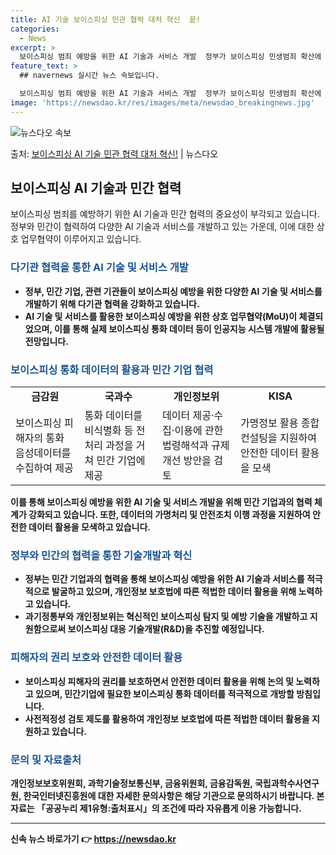 ```yaml
---
title: AI 기술 보이스피싱 민관 협력 대처 혁신  끝!
categories:
  - News
excerpt: >
  보이스피싱 범죄 예방을 위한 AI 기술과 서비스 개발  정부가 보이스피싱 민생범죄 확산에 대응하기 위해 다양…
feature_text: >
  ## navernews 실시간 뉴스 속보입니다.

  보이스피싱 범죄 예방을 위한 AI 기술과 서비스 개발  정부가 보이스피싱 민생범죄 확산에 대응하기 위해 다양…
image: 'https://newsdao.kr/res/images/meta/newsdao_breakingnews.jpg'
---
```


![뉴스다오 속보](https://newsdao.kr/res/images/meta/newsdao_breakingnews.jpg)

<p>출처: <a href="https://newsdao.kr/4035" rel="dofollow">보이스피싱 AI 기술 민관 협력 대처 혁신!</a> | 뉴스다오</p>

<h2 data-ke-size="size26">보이스피싱 AI 기술과 민간 협력</h2>

<p data-ke-size="size16">보이스피싱 범죄를 예방하기 위한 AI 기술과 민간 협력의 중요성이 부각되고 있습니다. 정부와 민간이 협력하여 다양한 AI 기술과 서비스를 개발하고 있는 가운데, 이에 대한 상호 업무협약이 이루어지고 있습니다.</p>

<h3><b><span style="color: #1a5490;">다기관 협력을 통한 AI 기술 및 서비스 개발</span><b></h3>

<ul>
  <li>정부, 민간 기업, 관련 기관들이 보이스피싱 예방을 위한 다양한 AI 기술 및 서비스를 개발하기 위해 다기관 협력을 강화하고 있습니다.</li>
  <li><b>AI 기술 및 서비스를 활용한 보이스피싱 예방을 위한 상호 업무협약(MoU)이 체결</b>되었으며, 이를 통해 실제 보이스피싱 통화 데이터 등이 인공지능 시스템 개발에 활용될 전망입니다.</li>
</ul>

<h3><b><span style="color: #1a5490;">보이스피싱 통화 데이터의 활용과 민간 기업 협력</span></b></h3>

<table>
  <tr>
    <td style="text-align: center; height: 17px;"><b>금감원</b></td>
    <td style="text-align: center; height: 17px;"><b>국과수</b></td>
    <td style="text-align: center; height: 17px;"><b>개인정보위</b></td>
    <td style="text-align: center; height: 17px;"><b>KISA</td>
  </tr>
  <tr>
    <td>보이스피싱 피해자의 통화 음성데이터를 수집하여 제공</td>
    <td>통화 데이터를 비식별화 등 전처리 과정을 거쳐 민간 기업에 제공</td>
    <td>데이터 제공·수집·이용에 관한 법령해석과 규제 개선 방안을 검토</td>
    <td>가명정보 활용 종합컨설팅을 지원하여 안전한 데이터 활용을 모색</td>
  </tr>
</table>

<p data-ke-size="size16">이를 통해 보이스피싱 예방을 위한 AI 기술 및 서비스 개발을 위해 민간 기업과의 협력 체계가 강화되고 있습니다. 또한, 데이터의 가명처리 및 안전조치 이행 과정을 지원하여 안전한 데이터 활용을 모색하고 있습니다.</p>

<h3><b><span style="color: #1a5490;">정부와 민간의 협력을 통한 기술개발과 혁신</span></b></h3>

<ul>
  <li>정부는 민간 기업과의 협력을 통해 보이스피싱 예방을 위한 AI 기술과 서비스를 적극적으로 발굴하고 있으며, 개인정보 보호법에 따른 적법한 데이터 활용을 위해 노력하고 있습니다.</li>
  <li>과기정통부와 개인정보위는 혁신적인 보이스피싱 탐지 및 예방 기술을 개발하고 지원함으로써 보이스피싱 대응 기술개발(R&D)을 추진할 예정입니다.</li>
</ul>

<h3><b><span style="color: #1a5490;">피해자의 권리 보호와 안전한 데이터 활용</span></b></h3>

<ul>
  <li>보이스피싱 피해자의 권리를 보호하면서 안전한 데이터 활용을 위해 논의 및 노력하고 있으며, 민간기업에 필요한 보이스피싱 통화 데이터를 적극적으로 개방할 방침입니다.</li>
  <li>사전적정성 검토 제도를 활용하여 개인정보 보호법에 따른 적법한 데이터 활용을 지원하고 있습니다.</li>
</ul>

<h3><b><span style="color: #1a5490;">문의 및 자료출처</span></b></h3>

<p data-ke-size="size16">개인정보보호위원회, 과학기술정보통신부, 금융위원회, 금융감독원, 국립과학수사연구원, 한국인터넷진흥원에 대한 자세한 문의사항은 해당 기관으로 문의하시기 바랍니다. 본 자료는 「공공누리 제1유형:출처표시」의 조건에 따라 자유롭게 이용 가능합니다.</p>

<hr>

<p data-ke-size="size16"></p> 

신속 뉴스 바로가기 👉 <a href="https://newsdao.kr" rel="dofollow">https://newsdao.kr</a>


